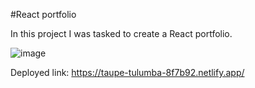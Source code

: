 #React portfolio

In this project I was tasked to create a React portfolio.


![image](https://github.com/user-attachments/assets/788b6eff-f717-4c8d-ab14-fed17690a8f8)


Deployed link:
https://taupe-tulumba-8f7b92.netlify.app/
